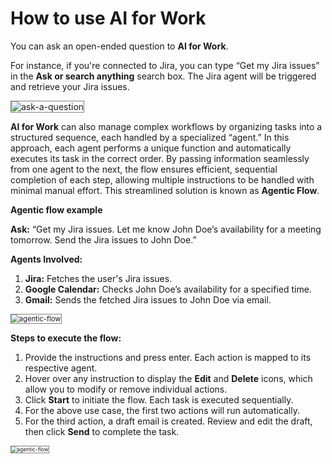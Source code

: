 # How to use AI for Work

You can ask an open-ended question to **AI for Work**.

For instance, if you're connected to Jira, you can type “Get my Jira issues” in the **Ask or search anything** search box. The Jira agent will be triggered and retrieve your Jira issues.

<img src="../images/ask-a-question.png" alt="ask-a-question" title="ask-a-question" style="border: 1px solid gray; zoom0%;">

**AI for Work** can also manage complex workflows by organizing tasks into a structured sequence, each handled by a specialized “agent.” In this approach, each agent performs a unique function and automatically executes its task in the correct order. By passing information seamlessly from one agent to the next, the flow ensures efficient, sequential completion of each step, allowing multiple instructions to be handled with minimal manual effort. This streamlined solution is known as **Agentic Flow**.

 **Agentic flow example**

**Ask:** “Get my Jira issues. Let me know John Doe’s availability for a meeting tomorrow. Send the Jira issues to John Doe.”

**Agents Involved:**

1. **Jira:** Fetches the user's Jira issues.
2. **Google Calendar:** Checks John Doe’s availability for a specified time.
3. **Gmail:** Sends the fetched Jira issues to John Doe via email. 

<img src="../images/agentic-flow.png" alt="agentic-flow" title="agentic-flow" style="border: 1px solid gray; zoom:80%;">

**Steps to execute the flow:**

1. Provide the instructions and press enter. Each action is mapped to its respective agent.
2. Hover over any instruction to display the **Edit** and **Delete** icons, which allow you to modify or remove individual actions.
3. Click **Start** to initiate the flow. Each task is executed sequentially.
4. For the above use case, the first two actions will run automatically.
5. For the third action, a draft email is created. Review and edit the draft, then click **Send** to complete the task.

<img src="../images/agentic-flow-2.gif" alt="agentic-flow" title="agentic-flow" style="border: 1px solid gray; zoom:60%;">
